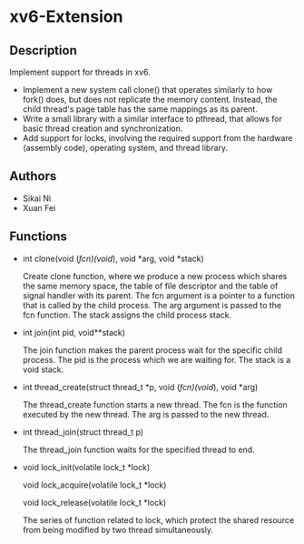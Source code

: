 # xv6-Extension
## Description
  Implement support for threads in xv6.
* Implement a new system call clone() that operates similarly to how fork() does, but does not replicate the memory content. Instead, the child thread's page table has the same mappings as its
parent.
* Write a small library with a similar interface to pthread, that allows for basic thread creation and synchronization.
* Add support for locks, involving the required support from the hardware (assembly code), operating system, and thread library.

## Authors
*	Sikai Ni
*	Xuan Fei
## Functions
*	int clone(void (*fcn)(void*), void *arg, void *stack)  

    Create clone function, where we produce a new process which shares the same memory space, the table of file descriptor and the table of signal handler with its parent. The fcn argument is a pointer to a function that is called by the child process. The arg argument is passed to the fcn function. The stack assigns the child process stack.
*	int join(int pid, void**stack)   

    The join function makes the parent process wait for the specific child process. The pid is the process which we are waiting for. The stack is a void stack.
*	int thread_create(struct thread_t *p, void (*fcn)(void*), void *arg)  

    The thread_create function starts a new thread. The fcn is the function executed by the new thread. The arg is passed to the new thread.
*	int thread_join(struct thread_t p)  

    The thread_join function waits for the specified thread to end.
*	void lock_init(volatile lock_t *lock)  

    void lock_acquire(volatile lock_t *lock)  
  
    void lock_release(volatile lock_t *lock)  
  
    The series of function related to lock, which protect the shared resource from being modified by two thread simultaneously.

